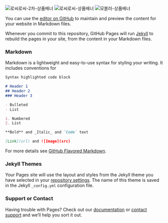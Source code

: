 ![로씨로씨-2차-상품배너](https://user-images.githubusercontent.com/52773608/83239711-4c63c600-a1d3-11ea-892f-66ce73eab366.jpg)
![로씨로씨-상품배너](https://user-images.githubusercontent.com/52773608/83239718-4d94f300-a1d3-11ea-805a-efd5eed5ccd6.jpg)
![모블러-상품배너](https://user-images.githubusercontent.com/52773608/83239720-4d94f300-a1d3-11ea-8429-b9bfd9cb456e.jpg)

You can use the [editor on GitHub](https://github.com/s0young/first_test_git/edit/master/README.md) to maintain and preview the content for your website in Markdown files.

Whenever you commit to this repository, GitHub Pages will run [Jekyll](https://jekyllrb.com/) to rebuild the pages in your site, from the content in your Markdown files.

### Markdown

Markdown is a lightweight and easy-to-use syntax for styling your writing. It includes conventions for

```markdown
Syntax highlighted code block

# Header 1
## Header 2
### Header 3

- Bulleted
- List

1. Numbered
2. List

**Bold** and _Italic_ and `Code` text

[Link](url) and ![Image](src)
```

For more details see [GitHub Flavored Markdown](https://guides.github.com/features/mastering-markdown/).

### Jekyll Themes

Your Pages site will use the layout and styles from the Jekyll theme you have selected in your [repository settings](https://github.com/s0young/first_test_git/settings). The name of this theme is saved in the Jekyll `_config.yml` configuration file.

### Support or Contact

Having trouble with Pages? Check out our [documentation](https://help.github.com/categories/github-pages-basics/) or [contact support](https://github.com/contact) and we’ll help you sort it out.
